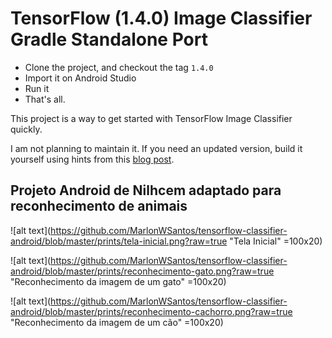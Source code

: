 # TensorFlow (1.4.0) Image Classifier Gradle Standalone Port

- Clone the project, and checkout the tag `1.4.0`
- Import it on Android Studio
- Run it
- That's all.

This project is a way to get started with TensorFlow Image Classifier quickly.

I am not planning to maintain it. If you need an updated version, build it yourself using hints from this [blog post][blog-post].

[blog-post]: http://nilhcem.com/android/custom-tensorflow-classifier

## Projeto Android de Nilhcem adaptado para reconhecimento de animais

![alt text](https://github.com/MarlonWSantos/tensorflow-classifier-android/blob/master/prints/tela-inicial.png?raw=true "Tela Inicial" =100x20)

![alt text](https://github.com/MarlonWSantos/tensorflow-classifier-android/blob/master/prints/reconhecimento-gato.png?raw=true "Reconhecimento da imagem de um gato" =100x20)

![alt text](https://github.com/MarlonWSantos/tensorflow-classifier-android/blob/master/prints/reconhecimento-cachorro.png?raw=true "Reconhecimento da imagem de um cão" =100x20)
